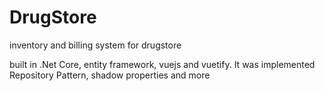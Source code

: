 # DrugStore
inventory and billing system for drugstore

built in .Net Core, entity framework, vuejs and vuetify. It was implemented Repository Pattern, shadow properties and more
